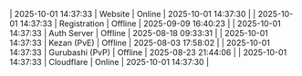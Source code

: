 | 2025-10-01 14:37:33 | Website | Online | 2025-10-01 14:37:30 |
| 2025-10-01 14:37:33 | Registration | Offline | 2025-09-09 16:40:23 |
| 2025-10-01 14:37:33 | Auth Server | Offline | 2025-08-18 09:33:31 |
| 2025-10-01 14:37:33 | Kezan (PvE) | Offline | 2025-08-03 17:58:02 |
| 2025-10-01 14:37:33 | Gurubashi (PvP) | Offline | 2025-08-23 21:44:06 |
| 2025-10-01 14:37:33 | Cloudflare | Online | 2025-10-01 14:37:30 |
